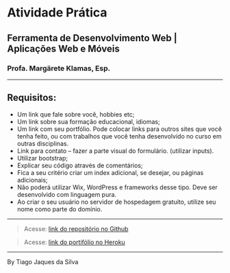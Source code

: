 # Atividade Prática

## Ferramenta de Desenvolvimento Web | Aplicações Web e Móveis

### Profa. Margärete Klamas, Esp.

---

## Requisitos:

- Um link que fale sobre você, hobbies etc;
- Um link sobre sua formação educacional, idiomas;
- Um link com seu portfólio. Pode colocar links para outros sites que você
  tenha feito, ou com trabalhos que você tenha desenvolvido no curso em
  outras disciplinas.
- Link para contato – fazer a parte visual do formulário. (utilizar inputs).
- Utilizar bootstrap;
- Explicar seu código através de comentários;
- Fica a seu critério criar um index adicional, se desejar, ou páginas
  adicionais;
- Não poderá utilizar Wix, WordPress e frameworks desse tipo. Deve ser
  desenvolvido com linguagem pura.
- Ao criar o seu usuário no servidor de hospedagem gratuito, utilize seu
  nome como parte do domínio.

---

> Acesse: [link do repositório no Github](https://github.com/tiagojaquesdasilva/portfolio-pessoal)

> Acesse: [link do portifólio no Heroku]()

---

By Tiago Jaques da Silva
